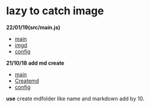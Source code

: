 # lazy to catch image

**22/01/19(src/main.js)**
- [main](./src/main.js)
- [imgd](./lib/imgd.js)
- [config](./config/config.json5)

**21/10/18 add md create**
- [main](./main.js)
- [Createmd](./lib/Createmd.js)
- [config](./config/sample.json)

**use**
create mdfolder like name and markdown add by 10.

